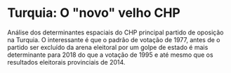 # Turquia: O "novo" velho CHP

Análise dos determinantes espaciais do CHP principal partido de oposição na Turquia. O interessante é que o padrão de votação de 1977, antes de o partido ser excluído da arena eleitoral por um golpe de estado é mais determinante para 2018 do que a votação de 1995 e até mesmo que os resultados eleitorais provinciais de 2014.
